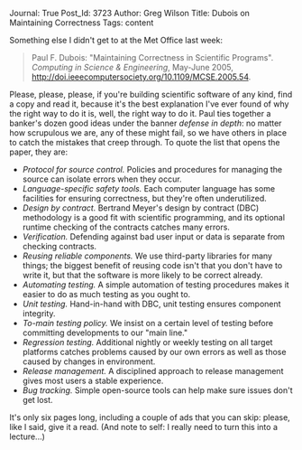 Journal: True
Post_Id: 3723
Author: Greg Wilson
Title: Dubois on Maintaining Correctness
Tags: content

<p>Something else I didn't get to at the Met Office last week:</p>
<blockquote><p>Paul F. Dubois: "Maintaining Correctness in Scientific Programs". <em>Computing in Science &amp; Engineering</em>, May-June 2005, <a href="http://doi.ieeecomputersociety.org/10.1109/MCSE.2005.54">http://doi.ieeecomputersociety.org/10.1109/MCSE.2005.54</a>.</p></blockquote>
<p>Please, please, please, if you're building scientific software of any kind, find a copy and read it, because it's the best explanation I've ever found of why the right way to do it is, well, the right way to do it. Paul ties together a banker's dozen good ideas under the banner <em>defense in depth</em>: no matter how scrupulous we are, any of these might fail, so we have others in place to catch the mistakes that creep through. To quote the list that opens the paper, they are:</p>
<ul>
<li><em>Protocol for source control.</em> Policies and procedures for managing the source can isolate errors when they occur.</li>
<li><em>Language-specific safety tools.</em> Each computer language has some facilities for ensuring correctness, but they're often underutilized.</li>
<li><em>Design by contract.</em> Bertrand Meyer's design by contract (DBC) methodology is a good fit with scientific programming, and its optional runtime checking of the contracts catches many errors.</li>
<li><em>Verification.</em> Defending against bad user input or data is separate from checking contracts.</li>
<li><em>Reusing reliable components.</em> We use third-party libraries for many things; the biggest benefit of reusing code isn't that you don't have to write it, but that the software is more likely to be correct already.</li>
<li><em>Automating testing.</em> A simple automation of testing procedures makes it easier to do as much testing as you ought to.</li>
<li><em>Unit testing.</em> Hand-in-hand with DBC, unit testing ensures component integrity.</li>
<li><em>To-main testing policy.</em> We insist on a certain level of testing before committing developments to our "main line."</li>
<li><em>Regression testing.</em> Additional nightly or weekly testing on all target platforms catches problems caused by our own errors as well as those caused by changes in environment.</li>
<li><em>Release management.</em> A disciplined approach to release management gives most users a stable experience.</li>
<li><em>Bug tracking.</em> Simple open-source tools can help make sure issues don't get lost.</li>
</ul>
<p>It's only six pages long, including a couple of ads that you can skip: please, like I said, give it a read. (And note to self: I really need to turn this into a lecture...)</p>
